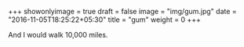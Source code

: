 +++
showonlyimage = true
draft = false
image = "img/gum.jpg"
date = "2016-11-05T18:25:22+05:30"
title = "gum"
weight = 0
+++

And I would walk 10,000 miles.

